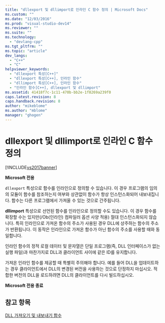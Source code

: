 ```yaml
---
title: "dllexport 및 dllimport로 인라인 C 함수 정의 | Microsoft Docs"
ms.custom: ""
ms.date: "12/03/2016"
ms.prod: "visual-studio-dev14"
ms.reviewer: ""
ms.suite: ""
ms.technology: 
  - "devlang-cpp"
ms.tgt_pltfrm: ""
ms.topic: "article"
dev_langs: 
  - "C++"
  - "C"
helpviewer_keywords: 
  - "dllexport 특성[C++]"
  - "dllexport 특성[C++], 인라인 함수"
  - "dllimport 특성[C++], 인라인 함수"
  - "인라인 함수[C++], dllexport 및 dllimport"
ms.assetid: 41418f7c-1c11-470b-bb2e-1f8269a239f0
caps.latest.revision: 8
caps.handback.revision: 8
author: "mikeblome"
ms.author: "mblome"
manager: "ghogen"
---
```

# dllexport 및 dllimport로 인라인 C 함수 정의
[!INCLUDE[vs2017banner](../assembler/inline/includes/vs2017banner.md)]

**Microsoft 전용**  
  
 `dllexport` 특성으로 함수를 인라인으로 정의할 수 있습니다.  이 경우 프로그램의 임의의 모듈이 함수를 참조하는지 여부와 상관없이 함수가 항상 인스턴스화되어 내보내집니다.  함수는 다른 프로그램에서 가져올 수 있는 것으로 간주됩니다.  
  
 **dllimport** 특성으로 선언된 함수를 인라인으로 정의할 수도 있습니다.  이 경우 함수를 확장할 수는 있지만\(\/Ob\(인라인\) 컴파일러 옵션 사양 적용\) 절대 인스턴스화되지 않습니다.  특히 인라인으로 가져온 함수의 주소가 사용된 경우 DLL에 상주하는 함수의 주소가 반환됩니다.  이 동작은 인라인으로 가져온 함수가 아닌 함수의 주소를 사용할 때와 동일합니다.  
  
 인라인 함수의 정적 로컬 데이터 및 문자열은 단일 프로그램\(즉, DLL 인터페이스가 없는 실행 파일\)과 마찬가지로 DLL과 클라이언트 사이에 같은 ID를 유지합니다.  
  
 가져온 인라인 함수를 제공할 때 특별히 주의해야 합니다.  예를 들어 DLL을 업데이트하는 경우 클라이언트에서 DLL의 변경된 버전을 사용하는 것으로 단정하지 마십시오.  적합한 버전의 DLL을 로드하려면 DLL의 클라이언트를 다시 빌드하십시오.  
  
 **Microsoft 전용 종료**  
  
## 참고 항목  
 [DLL 가져오기 및 내보내기 함수](../c-language/dll-import-and-export-functions.md)